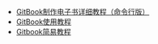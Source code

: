 -   [GitBook制作电子书详细教程（命令行版）](https://blog.csdn.net/wsyw126/article/details/51733577)
-   [GitBook使用教程](https://blog.csdn.net/axi295309066/article/details/61420694)
-   [Gitbook简易教程](https://segmentfault.com/a/1190000005859901)